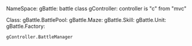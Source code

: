 NameSpace:
	gBattle: battle class
	gController: controller is "c" from "mvc"

Class:
	gBattle.BattlePool:
	gBattle.Maze:
	gBattle.Skill:
	gBattle.Unit:
	gBattle.Factory:

	gController.BattleManager
